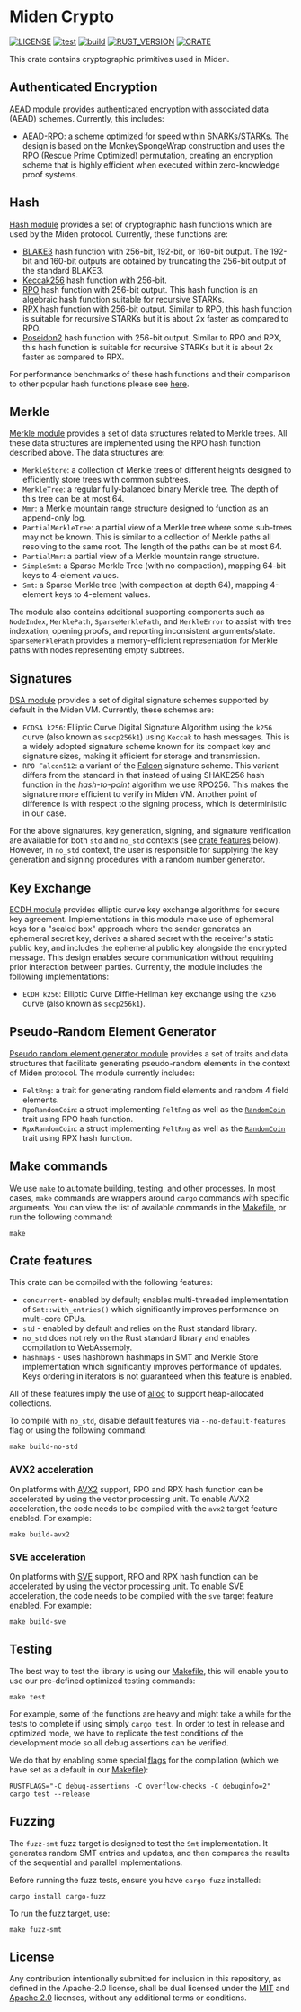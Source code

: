 # Miden Crypto

[![LICENSE](https://img.shields.io/badge/license-MIT-blue.svg)](https://github.com/0xMiden/crypto/blob/main/LICENSE)
[![test](https://github.com/0xMiden/crypto/actions/workflows/test.yml/badge.svg)](https://github.com/0xMiden/crypto/actions/workflows/test.yml)
[![build](https://github.com/0xMiden/crypto/actions/workflows/build.yml/badge.svg)](https://github.com/0xMiden/crypto/actions/workflows/build.yml)
[![RUST_VERSION](https://img.shields.io/badge/rustc-1.88+-lightgray.svg)](https://www.rust-lang.org/tools/install)
[![CRATE](https://img.shields.io/crates/v/miden-crypto)](https://crates.io/crates/miden-crypto)

This crate contains cryptographic primitives used in Miden.

## Authenticated Encryption

[AEAD module](./miden-crypto/src/encryption) provides authenticated encryption with associated data (AEAD) schemes. Currently, this includes:

- [AEAD-RPO](https://eprint.iacr.org/2023/1668): a scheme optimized for speed within SNARKs/STARKs. The design is based on the MonkeySpongeWrap construction and uses the RPO (Rescue Prime Optimized) permutation, creating an encryption scheme that is highly efficient when executed within zero-knowledge proof systems.

## Hash

[Hash module](./miden-crypto/src/hash) provides a set of cryptographic hash functions which are used by the Miden protocol. Currently, these functions are:

- [BLAKE3](https://github.com/BLAKE3-team/BLAKE3) hash function with 256-bit, 192-bit, or 160-bit output. The 192-bit and 160-bit outputs are obtained by truncating the 256-bit output of the standard BLAKE3.
- [Keccak256](https://keccak.team/specifications.html) hash function with 256-bit.
- [RPO](https://eprint.iacr.org/2022/1577) hash function with 256-bit output. This hash function is an algebraic hash function suitable for recursive STARKs.
- [RPX](https://eprint.iacr.org/2023/1045) hash function with 256-bit output. Similar to RPO, this hash function is suitable for recursive STARKs but it is about 2x faster as compared to RPO.
- [Poseidon2](https://eprint.iacr.org/2023/323) hash function with 256-bit output. Similar to RPO and RPX, this hash function is suitable for recursive STARKs but it is about 2x faster as compared to RPX.

For performance benchmarks of these hash functions and their comparison to other popular hash functions please see [here](./miden-crypto/benches/).

## Merkle

[Merkle module](./miden-crypto/src/merkle/) provides a set of data structures related to Merkle trees. All these data structures are implemented using the RPO hash function described above. The data structures are:

- `MerkleStore`: a collection of Merkle trees of different heights designed to efficiently store trees with common subtrees.
- `MerkleTree`: a regular fully-balanced binary Merkle tree. The depth of this tree can be at most 64.
- `Mmr`: a Merkle mountain range structure designed to function as an append-only log.
- `PartialMerkleTree`: a partial view of a Merkle tree where some sub-trees may not be known. This is similar to a collection of Merkle paths all resolving to the same root. The length of the paths can be at most 64.
- `PartialMmr`: a partial view of a Merkle mountain range structure.
- `SimpleSmt`: a Sparse Merkle Tree (with no compaction), mapping 64-bit keys to 4-element values.
- `Smt`: a Sparse Merkle tree (with compaction at depth 64), mapping 4-element keys to 4-element values.

The module also contains additional supporting components such as `NodeIndex`, `MerklePath`, `SparseMerklePath`, and `MerkleError` to assist with tree indexation, opening proofs, and reporting inconsistent arguments/state. `SparseMerklePath` provides a memory-efficient representation for Merkle paths with nodes representing empty subtrees.

## Signatures

[DSA module](./miden-crypto/src/dsa) provides a set of digital signature schemes supported by default in the Miden VM. Currently, these schemes are:

- `ECDSA k256`: Elliptic Curve Digital Signature Algorithm using the `k256` curve (also known as `secp256k1`) using `Keccak` to hash messages. This is a widely adopted signature scheme known for its compact key and signature sizes, making it efficient for storage and transmission.
- `RPO Falcon512`: a variant of the [Falcon](https://falcon-sign.info/) signature scheme. This variant differs from the standard in that instead of using SHAKE256 hash function in the _hash-to-point_ algorithm we use RPO256. This makes the signature more efficient to verify in Miden VM. Another point of difference is with respect to the signing process, which is deterministic in our case.

For the above signatures, key generation, signing, and signature verification are available for both `std` and `no_std` contexts (see [crate features](#crate-features) below). However, in `no_std` context, the user is responsible for supplying the key generation and signing procedures with a random number generator.

## Key Exchange

[ECDH module](./miden-crypto/src/ecdh) provides elliptic curve key exchange algorithms for secure key agreement. Implementations in this module make use of ephemeral keys for a "sealed box" approach where the sender generates an ephemeral secret key, derives a shared secret with the receiver's static public key, and includes the ephemeral public key alongside the encrypted message. This design enables secure communication without requiring prior interaction between parties.
Currently, the module includes the following implementations:

- `ECDH k256`: Elliptic Curve Diffie-Hellman key exchange using the `k256` curve (also known as `secp256k1`). 

## Pseudo-Random Element Generator

[Pseudo random element generator module](./miden-crypto/src/rand/) provides a set of traits and data structures that facilitate generating pseudo-random elements in the context of Miden protocol. The module currently includes:

- `FeltRng`: a trait for generating random field elements and random 4 field elements.
- `RpoRandomCoin`: a struct implementing `FeltRng` as well as the [`RandomCoin`](https://github.com/facebook/winterfell/blob/main/crypto/src/random/mod.rs) trait using RPO hash function.
- `RpxRandomCoin`: a struct implementing `FeltRng` as well as the [`RandomCoin`](https://github.com/facebook/winterfell/blob/main/crypto/src/random/mod.rs) trait using RPX hash function.

## Make commands

We use `make` to automate building, testing, and other processes. In most cases, `make` commands are wrappers around `cargo` commands with specific arguments. You can view the list of available commands in the [Makefile](Makefile), or run the following command:

```shell
make
```

## Crate features

This crate can be compiled with the following features:

- `concurrent`- enabled by default; enables multi-threaded implementation of `Smt::with_entries()` which significantly improves performance on multi-core CPUs.
- `std` - enabled by default and relies on the Rust standard library.
- `no_std` does not rely on the Rust standard library and enables compilation to WebAssembly.
- `hashmaps` - uses hashbrown hashmaps in SMT and Merkle Store implementation which significantly improves performance of updates. Keys ordering in iterators is not guaranteed when this feature is enabled.

All of these features imply the use of [alloc](https://doc.rust-lang.org/alloc/) to support heap-allocated collections.

To compile with `no_std`, disable default features via `--no-default-features` flag or using the following command:

```shell
make build-no-std
```

### AVX2 acceleration

On platforms with [AVX2](https://en.wikipedia.org/wiki/Advanced_Vector_Extensions) support, RPO and RPX hash function can be accelerated by using the vector processing unit. To enable AVX2 acceleration, the code needs to be compiled with the `avx2` target feature enabled. For example:

```shell
make build-avx2
```

### SVE acceleration

On platforms with [SVE](<https://en.wikipedia.org/wiki/AArch64#Scalable_Vector_Extension_(SVE)>) support, RPO and RPX hash function can be accelerated by using the vector processing unit. To enable SVE acceleration, the code needs to be compiled with the `sve` target feature enabled. For example:

```shell
make build-sve
```

## Testing

The best way to test the library is using our [Makefile](Makefile), this will enable you to use our pre-defined optimized testing commands:

```shell
make test
```

For example, some of the functions are heavy and might take a while for the tests to complete if using simply `cargo test`. In order to test in release and optimized mode, we have to replicate the test conditions of the development mode so all debug assertions can be verified.

We do that by enabling some special [flags](https://doc.rust-lang.org/cargo/reference/profiles.html) for the compilation (which we have set as a default in our [Makefile](Makefile)):

```shell
RUSTFLAGS="-C debug-assertions -C overflow-checks -C debuginfo=2" cargo test --release
```

## Fuzzing

The `fuzz-smt` fuzz target is designed to test the `Smt` implementation. It generates random SMT entries and updates, and then compares the results of the sequential and parallel implementations.

Before running the fuzz tests, ensure you have `cargo-fuzz` installed:

```shell
cargo install cargo-fuzz
```

To run the fuzz target, use:

```shell
make fuzz-smt
```

## License

Any contribution intentionally submitted for inclusion in this repository, as defined in the Apache-2.0 license, shall be dual licensed under the [MIT](./LICENSE-MIT) and [Apache 2.0](./LICENSE-APACHE) licenses, without any additional terms or conditions.
